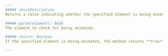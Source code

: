 ```yaml
---
##### shortDescription
Returns a value indicating whether the specified element is being animated.

##### param(element): Node
The element to check for being animated.

##### return: Boolean
If the specified element is being animated, the method returns **true**. Otherwise, **false**.

---
```

